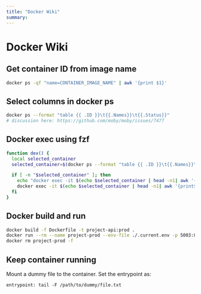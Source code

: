 ```yaml
---
title: "Docker Wiki"
summary:
---
```


Docker Wiki
===

Get container ID from image name
---

```bash
docker ps -qf "name=CONTAINER_IMAGE_NAME" | awk '{print $1}'
```

Select columns in docker ps
---

```bash
docker ps --format "table {{ .ID }}\t{{.Names}}\t{{.Status}}"
# discussion here: https://github.com/moby/moby/issues/7477
```

Docker exec using fzf
---

```bash
function dex() {
  local selected_container
  selected_container=$(docker ps --format "table {{ .ID }}\t{{.Names}}\t{{.Status}}" --last=5 | fzf --height=6 --layout=reverse)

  if [ -n "$selected_container" ]; then
    echo "docker exec -it $(echo $selected_container | head -n1| awk '{print$1;}') /bin/bash"
    docker exec -it $(echo $selected_container | head -n1| awk '{print$1;}') /bin/bash
  fi
}
```

Docker build and run
---

```bash
docker build -f Dockerfile -t project-api:prod .
docker run --rm --name project-prod --env-file ./.current.env -p 5003:80 project-api:prod
docker rm project-prod -f
```

Keep container running
---

Mount a dummy file to the container. Set the entrypoint as:

```
entrypoint: tail -F /path/to/dummy/file.txt
```
